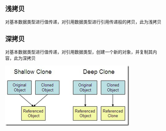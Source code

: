 <!--
 * @Description: 
 * @Author: Jex
 * @Date: 2020-08-31 17:44:57
 * @Last modefied by: Jex
 * @LastEditTime: 2020-08-31 17:59:52
-->
## 浅拷贝

对基本数据类型进行值传递，对引用数据类型进行引用传递般的拷贝，此为浅拷贝

## 深拷贝

对基本数据类型进行值传递，对引用数据类型，创建一个新的对象，并复制其内容，此为深拷贝

![深拷贝和浅拷贝](./images/clone.jpg)

